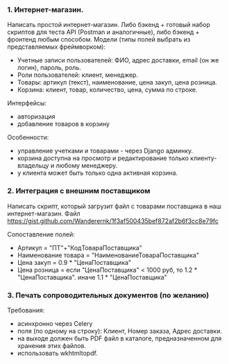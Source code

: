 ### 1. Интернет-магазин.
Написать простой интернет-магазин.
Либо бэкенд + готовый набор скриптов для теста API (Postman и аналогичные), либо бэкенд + фронтенд любым способом.
Модели (типы полей выбрать из представляемых фреймворком):
- Учетные записи пользователей: ФИО, адрес доставки, email (он же логин), пароль, роль.
- Роли пользователей: клиент, менеджер.
- Товары: артикул (текст), наименование, цена закуп, цена розница.
- Корзина: клиент, товар, количество, цена, сумма по строке.

Интерфейсы:
- авторизация
- добавление товаров в корзину

Особенности:
- управление учетками и товарами - через Django админку.
- корзина доступна на просмотр и редактирование только клиенту-владельцу и любому менеджеру.
- у клиента может быть только одна активная корзина.

### 2. Интеграция с внешним поставщиком
Написать скрипт, который загрузит файл с товарами поставщика в наш интернет-магазин.
Файл https://gist.github.com/Wanderernk/1f3af500435bef872af2b6f3cc8e79fc

Сопоставление полей:
- Артикул = "ПТ"+"КодТовараПоставщика"
- Наименование товара = "НаименованиеТовараПоставщика"
- Цена закуп = 0.9 * "ЦенаПоставщика"
- Цена розница = если "ЦенаПоставщика" < 1000 руб, то 1.2 * "ЦенаПоставщика". иначе 1.1 * "ЦенаПоставщика"

### 3. Печать сопроводительных документов (по желанию)
Требования:
- асинхронно через Celery
- поля (по одному на строку): Клиент, Номер заказа, Адрес доставки.
- на выходе должен быть PDF файл в каталоге, предназначенном для хранения этих файлов.
- использовать wkhtmltopdf.
